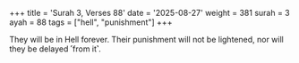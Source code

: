 +++
title = 'Surah 3, Verses 88'
date = '2025-08-27'
weight = 381
surah = 3
ayah = 88
tags = ["hell", "punishment"]
+++

They will be in Hell forever. Their punishment will not be lightened, nor will they be delayed ˹from it˺.